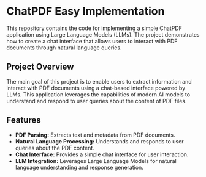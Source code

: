 # ChatPDF Easy Implementation

This repository contains the code for implementing a simple ChatPDF application using Large Language Models (LLMs). The project demonstrates how to create a chat interface that allows users to interact with PDF documents through natural language queries.

## Project Overview
The main goal of this project is to enable users to extract information and interact with PDF documents using a chat-based interface powered by LLMs. This application leverages the capabilities of modern AI models to understand and respond to user queries about the content of PDF files.

## Features
* __PDF Parsing:__ Extracts text and metadata from PDF documents.
* __Natural Language Processing:__ Understands and responds to user queries about the PDF content.
* __Chat Interface:__ Provides a simple chat interface for user interaction.
* __LLM Integration:__ Leverages Large Language Models for natural language understanding and response generation.
